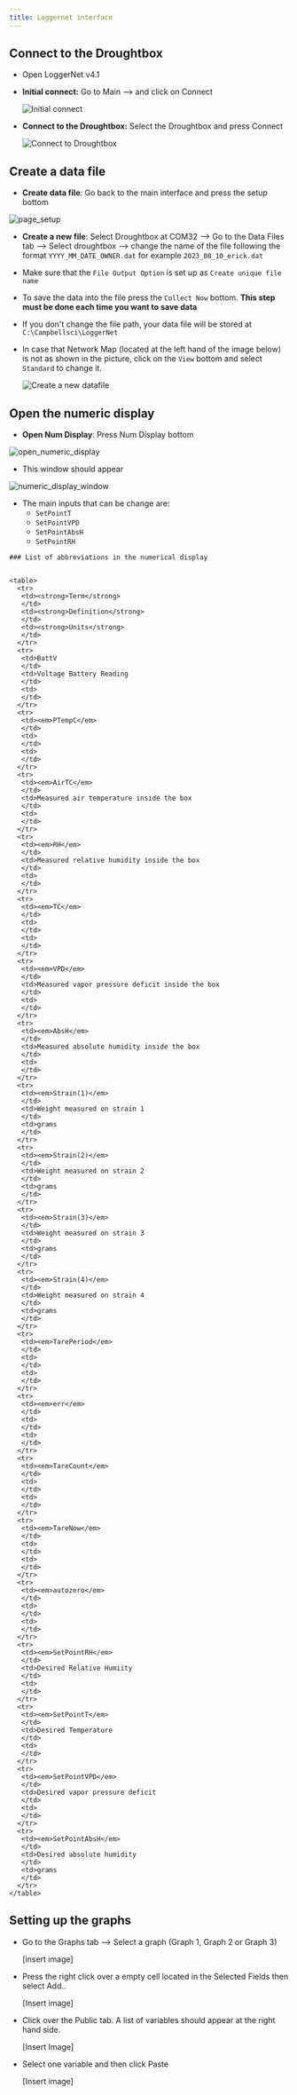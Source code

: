 ```yaml
---
title: Loggernet interface
---
```

## Connect to the Droughtbox

+ Open LoggerNet v4.1

+ __Initial connect:__ Go to Main -->  and click on Connect

	 ![Initial connect](media/loggernet_initial_connect.jpg)

+ __Connect to the Droughtbox:__ Select the Droughtbox and press Connect  

	![Connect to Droughtbox](media/loggernet_connect.jpg)

## Create a data file

+ __Create data file__:  Go back to the main interface and press the setup bottom  
 
![page_setup](media/loggernet_setup_datafile.jpg)


+ __Create a new file__: Select Droughtbox at COM32  --> Go to the Data Files tab --> Select droughtbox --> change the name of the file following the format `YYYY_MM_DATE_OWNER.dat` for example `2023_08_10_erick.dat`

+ Make sure that the `File Output Option` is set up as `Create unique file name`  

+ To save the data into the file press the `Collect Now` bottom. __This step must be done each time you want to save data__ 

+ If you don't change the file path, your data file will be stored at `C:\Campbellsci\LoggerNet` 
 
+ In case that Network Map (located at the left hand of the image below) is not as shown in the picture, click on the `View` bottom and select `Standard` to change it.


	![Create a new datafile](media/loggernet_create_data_file.jpg)


## Open the numeric display

 + __Open Num Display__: Press Num Display bottom
 
![open_numeric_display](media/loggernet_open_numerical_display.jpg)


+ This window should appear 

![numeric_display_window](media/loggernet_numeric_display.jpg)

+ The main inputs that can be change are:
	+ `SetPointT`
	+ `SetPointVPD`
	+ `SetPointAbsH`
	+ `SetPointRH`


```
### List of abbreviations in the numerical display 


<table>
  <tr>
   <td><strong>Term</strong>
   </td>
   <td><strong>Definition</strong>
   </td>
   <td><strong>Units</strong>
   </td>
  </tr>
  <tr>
   <td>BattV
   </td>
   <td>Voltage Battery Reading
   </td>
   <td>
   </td>
  </tr>
  <tr>
   <td><em>PTempC</em>
   </td>
   <td>
   </td>
   <td>
   </td>
  </tr>
  <tr>
   <td><em>AirTC</em>
   </td>
   <td>Measured air temperature inside the box 
   </td>
   <td>
   </td>
  </tr>
  <tr>
   <td><em>RH</em>
   </td>
   <td>Measured relative humidity inside the box
   </td>
   <td>
   </td>
  </tr>
  <tr>
   <td><em>TC</em>
   </td>
   <td>
   </td>
   <td>
   </td>
  </tr>
  <tr>
   <td><em>VPD</em>
   </td>
   <td>Measured vapor pressure deficit inside the box
   </td>
   <td>
   </td>
  </tr>
  <tr>
   <td><em>AbsH</em>
   </td>
   <td>Measured absolute humidity inside the box
   </td>
   <td>
   </td>
  </tr>
  <tr>
   <td><em>Strain(1)</em>
   </td>
   <td>Weight measured on strain 1
   </td>
   <td>grams
   </td>
  </tr>
  <tr>
   <td><em>Strain(2)</em>
   </td>
   <td>Weight measured on strain 2
   </td>
   <td>grams
   </td>
  </tr>
  <tr>
   <td><em>Strain(3)</em>
   </td>
   <td>Weight measured on strain 3
   </td>
   <td>grams
   </td>
  </tr>
  <tr>
   <td><em>Strain(4)</em>
   </td>
   <td>Weight measured on strain 4
   </td>
   <td>grams
   </td>
  </tr>
  <tr>
   <td><em>TarePeriod</em>
   </td>
   <td>
   </td>
   <td>
   </td>
  </tr>
  <tr>
   <td><em>err</em>
   </td>
   <td>
   </td>
   <td>
   </td>
  </tr>
  <tr>
   <td><em>TareCount</em>
   </td>
   <td>
   </td>
   <td>
   </td>
  </tr>
  <tr>
   <td><em>TareNow</em>
   </td>
   <td>
   </td>
   <td>
   </td>
  </tr>
  <tr>
   <td><em>autozero</em>
   </td>
   <td>
   </td>
   <td>
   </td>
  </tr>
  <tr>
   <td><em>SetPointRH</em>
   </td>
   <td>Desired Relative Humiity
   </td>
   <td>
   </td>
  </tr>
  <tr>
   <td><em>SetPointT</em>
   </td>
   <td>Desired Temperature
   </td>
   <td>
   </td>
  </tr>
  <tr>
   <td><em>SetPointVPD</em>
   </td>
   <td>Desired vapor pressure deficit
   </td>
   <td>
   </td>
  </tr>
  <tr>
   <td><em>SetPointAbsH</em>
   </td>
   <td>Desired absolute humidity
   </td>
   <td>grams
   </td>
  </tr>
</table>
```


## Setting up the graphs

+ Go to the Graphs tab --> Select a graph (Graph 1, Graph 2 or Graph 3)

	[insert image]

+ Press the right click over a empty cell located in the Selected Fields  then select Add..

	[Insert image]

+ Click over the Public tab. A list of variables should appear at the right hand side. 

	[Insert Image]

+ Select one variable and then click Paste

	[Insert image]